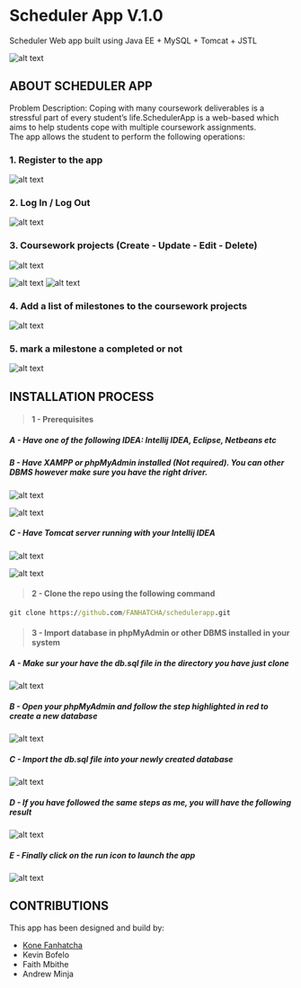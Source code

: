# **Scheduler App V.1.0**

Scheduler Web app built using Java EE + MySQL + Tomcat + JSTL 

![alt text](testing_screenshots/logout.png)

## ABOUT SCHEDULER APP
Problem Description: Coping with many coursework deliverables is a stressful part of every student’s life.SchedulerApp is a web-based which aims to help students cope with multiple coursework assignments.  
The app allows the student to perform the following operations:
### 1. Register to the app
![alt text](testing_screenshots/register_page.PNG)

### 2. Log In / Log Out
![alt text](testing_screenshots/login.PNG)

### 3. Coursework projects (Create - Update - Edit - Delete)
![alt text](testing_screenshots/logout.png)

![alt text](testing_screenshots/create_new_coursework.PNG)
![alt text](testing_screenshots/edit_coursework.PNG)

### 4. Add a list of milestones to the coursework projects
![alt text](testing_screenshots/added_milestones.PNG)

### 5. mark a milestone a completed or not
![alt text](testing_screenshots/markAsCompleted.PNG)

## INSTALLATION PROCESS
> #### 1 - Prerequisites
##### A - Have one of the following IDEA: Intellij IDEA, Eclipse, Netbeans etc
##### B - Have XAMPP or phpMyAdmin installed (Not required). You can other DBMS however make sure you have the right driver.

![alt text](testing_screenshots/xampp.PNG)

![alt text](testing_screenshots/phpmyadmin.PNG)

##### C -  Have Tomcat server running with your Intellij IDEA

![alt text](testing_screenshots/tomcat.PNG)

![alt text](testing_screenshots/tomcat_deployment.PNG)

> #### 2 - Clone the repo using the following command
```cmd
git clone https://github.com/FANHATCHA/schedulerapp.git
```
 > #### 3 - Import database in phpMyAdmin or other DBMS installed in your system
 ##### A - Make sur your have the **db.sql** file in the directory you have just clone
 
 ![alt text](testing_screenshots/db_location.PNG)
 
 ##### B - Open your phpMyAdmin and follow the step highlighted in red to create a new database
 ![alt text](testing_screenshots/create_db_name.PNG)
 
 ##### C - Import the **db.sql** file into your newly created database
 
![alt text](testing_screenshots/browse_sql.PNG)

##### D - If you have followed the same steps as me, you will have the following result

![alt text](testing_screenshots/result_after_importing.PNG)
 
##### E - Finally click on the run icon to launch the app

![alt text](testing_screenshots/browse_intelij.PNG)

## CONTRIBUTIONS
This app has been designed and build by:

+ [Kone Fanhatcha ](https://www.linkedin.com/in/konefanhatcha/)
+ Kevin Bofelo
+ Faith Mbithe
+ Andrew Minja